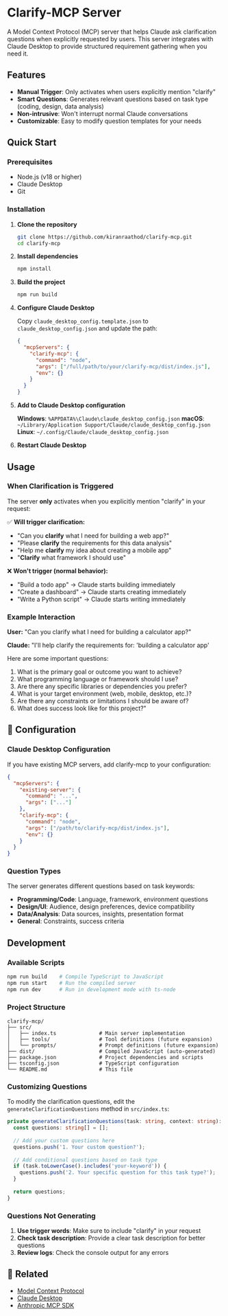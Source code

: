 # Clarify-MCP Server

A Model Context Protocol (MCP) server that helps Claude ask clarification questions when explicitly requested by users. This server integrates with Claude Desktop to provide structured requirement gathering when you need it.

## Features

- **Manual Trigger**: Only activates when users explicitly mention "clarify" 
- **Smart Questions**: Generates relevant questions based on task type (coding, design, data analysis)
- **Non-intrusive**: Won't interrupt normal Claude conversations
- **Customizable**: Easy to modify question templates for your needs

## Quick Start

### Prerequisites

- Node.js (v18 or higher)
- Claude Desktop
- Git

### Installation

1. **Clone the repository**
   ```bash
   git clone https://github.com/kiranraathod/clarify-mcp.git
   cd clarify-mcp
   ```

2. **Install dependencies**
   ```bash
   npm install
   ```

3. **Build the project**
   ```bash
   npm run build
   ```

4. **Configure Claude Desktop**
   
   Copy `claude_desktop_config.template.json` to `claude_desktop_config.json` and update the path:
   ```json
   {
     "mcpServers": {
       "clarify-mcp": {
         "command": "node",
         "args": ["/full/path/to/your/clarify-mcp/dist/index.js"],
         "env": {}
       }
     }
   }
   ```

5. **Add to Claude Desktop configuration**
   
   **Windows**: `%APPDATA%\Claude\claude_desktop_config.json`
   **macOS**: `~/Library/Application Support/Claude/claude_desktop_config.json`
   **Linux**: `~/.config/Claude/claude_desktop_config.json`

6. **Restart Claude Desktop**

## Usage

### When Clarification is Triggered

The server **only** activates when you explicitly mention "clarify" in your request:

✅ **Will trigger clarification:**
- "Can you **clarify** what I need for building a web app?"
- "Please **clarify** the requirements for this data analysis"
- "Help me **clarify** my idea about creating a mobile app"
- "**Clarify** what framework I should use"

❌ **Won't trigger (normal behavior):**
- "Build a todo app" → Claude starts building immediately
- "Create a dashboard" → Claude starts creating immediately
- "Write a Python script" → Claude starts writing immediately

### Example Interaction

**User:** "Can you clarify what I need for building a calculator app?"

**Claude:** "I'll help clarify the requirements for: 'building a calculator app'

Here are some important questions:
1. What is the primary goal or outcome you want to achieve?
2. What programming language or framework should I use?
3. Are there any specific libraries or dependencies you prefer?
4. What is your target environment (web, mobile, desktop, etc.)?
5. Are there any constraints or limitations I should be aware of?
6. What does success look like for this project?"

## 🔧 Configuration

### Claude Desktop Configuration

If you have existing MCP servers, add clarify-mcp to your configuration:

```json
{
  "mcpServers": {
    "existing-server": {
      "command": "...",
      "args": ["..."]
    },
    "clarify-mcp": {
      "command": "node",
      "args": ["/path/to/clarify-mcp/dist/index.js"],
      "env": {}
    }
  }
}
```

### Question Types

The server generates different questions based on task keywords:

- **Programming/Code**: Language, framework, environment questions
- **Design/UI**: Audience, design preferences, device compatibility
- **Data/Analysis**: Data sources, insights, presentation format
- **General**: Constraints, success criteria

## Development

### Available Scripts

```bash
npm run build    # Compile TypeScript to JavaScript
npm run start    # Run the compiled server
npm run dev      # Run in development mode with ts-node
```

### Project Structure

```
clarify-mcp/
├── src/
│   ├── index.ts              # Main server implementation
│   ├── tools/                # Tool definitions (future expansion)
│   └── prompts/              # Prompt definitions (future expansion)
├── dist/                     # Compiled JavaScript (auto-generated)
├── package.json              # Project dependencies and scripts
├── tsconfig.json             # TypeScript configuration
└── README.md                 # This file
```

### Customizing Questions

To modify the clarification questions, edit the `generateClarificationQuestions` method in `src/index.ts`:

```typescript
private generateClarificationQuestions(task: string, context: string): string[] {
  const questions: string[] = [];
  
  // Add your custom questions here
  questions.push('1. Your custom question?');
  
  // Add conditional questions based on task type
  if (task.toLowerCase().includes('your-keyword')) {
    questions.push('2. Your specific question for this task type?');
  }
  
  return questions;
}
```



### Questions Not Generating

1. **Use trigger words**: Make sure to include "clarify" in your request
2. **Check task description**: Provide a clear task description for better questions
3. **Review logs**: Check the console output for any errors

## 🔗 Related

- [Model Context Protocol](https://modelcontextprotocol.io/)
- [Claude Desktop](https://claude.ai/desktop)
- [Anthropic MCP SDK](https://github.com/modelcontextprotocol/sdk)

